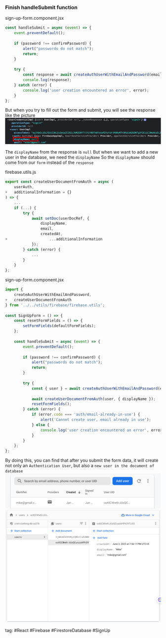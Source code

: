 ### Finish handleSubmit function
sign-up-form.component.jsx
```jsx
const handleSubmit = async (event) => {
	event.preventDefault();

	if (password !== confirmPassword) {
		alert("passwords do not match");
		return;
	}

	try {
		const response = await createAuthUserWithEmailAndPassword(email, password);
		console.log(response);
	} catch (error) {
		console.log('user creation encountered an error', error);
	}
};
```

But when you try to fill out the form and submit, you will see the response like the picture
![](./photo/Pasted%20image%2020230603194047.png)

The `displayName` from the response is `null`
But when we want to add a new user in the database, we need the `displayName`
So the `displayName` should come from our `form` instead of the `response`

firebase.utils.js
```js
export const createUserDocumentFromAuth = async (
	userAuth,
+	additionalInformation = {}
) => {
	...
	if (...) {
		try {
			await setDoc(userDocRef, {
				displayName,
				email,
				createdAt,
+					...additionalInformation
			});
		} catch (error) {
			...
		}
	}
};
```

sign-up-form.component.jsx
```jsx
import { 
	createAuthUserWithEmailAndPassword,
+	createUserDocumentFromAuth 
} from '../../utils/firebase/firebase.utils';

const SignUpForm = () => {
	const resetFormFields = () => {
		setFormFields(defaultFormFields);
	};

	const handleSubmit = async (event) => {
		event.preventDefault();
  
		if (password !== confirmPassword) {
			alert("passwords do not match");
			return;
		}

		try {
			const { user } = await createAuthUserWithEmailAndPassword(email, password);

			await createUserDocumentFromAuth(user, { displayName });
			resetFormFields();
		} catch (error) {
			if (error.code === 'auth/email-already-in-use') {
				alert('Cannot create user, email already in use');
			} else {
				console.log('user creation encountered an error', error);
			}
		}
	};
};
```

By doing this, you can find that after you submit the form data, it will create not only an `Authentication User`, but also a `new user in the document of database`
![](./photo/Pasted%20image%2020230603200905.png)
![](./photo/Pasted%20image%2020230603200940.png)

tag: #React #Firebase #FirestoreDatabase #SignUp 
